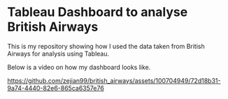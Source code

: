 # Tableau Dashboard to analyse British Airways 

This is my repository showing how I used the data taken from British Airways for analysis using Tableau.

Below is a video on how my dashboard looks like.



https://github.com/zejian99/british_airways/assets/100704949/72d18b31-9a74-4440-82e6-865ca6357e76

